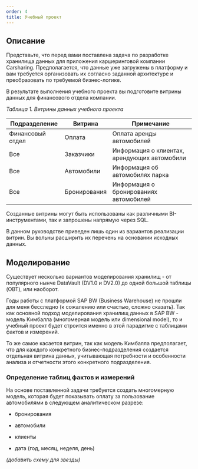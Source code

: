 ```yaml
---
order: 4
title: Учебный проект
---
```


## **Описание**

Представьте, что перед вами поставлена задача по разработке хранилища данных для приложения каршеринговой компании Carsharing. Предполагается, что данные уже загружены в платформу и вам требуется организовать их согласно заданной архитектуре и преобразовать по требуемой бизнес-логике.

В результате выполнения учебного проекта вы подготовите витрины данных для финансового отдела компании.

*Таблица 1. Витрины данных учебного проекта*

| **Подразделение** | **Витрина**  | **Примечание**                               |
|-------------------|--------------|----------------------------------------------|
| Финансовый отдел  | Оплата       | Оплата аренды автомобилей                    |
| Все               | Заказчики    | Информация о клиентах, арендующих автомобили |
| Все               | Автомобили   | Информация об автомобилях парка              |
| Все               | Бронирования | Информация о бронированиях автомобилей       |

Созданные витрины могут быть использованы как различными BI-инструментами, так и запрошены напрямую через SQL.

<note type="lab" title="Примечание">

В данном руководстве приведен лишь один из вариантов реализации витрин. Вы вольны расширить их перечень на основании исходных данных.

</note>

## **Моделирование**

Существует несколько вариантов моделирования хранилищ - от популярного нынче DataVault (DV1.0 и DV2.0) до одной большой таблицы (OBT), или наоборот.

Годы работы с платформой SAP BW (Business Warehouse) не прошли для меня бесследно (к сожалению или счастью, сложно сказать). Так как основной подход моделирования хранилищ данных в SAP BW - модель Кимбалла (многомерная модель или dimensional model), то и учебный проект будет строится именно в этой парадигме с таблицами фактов и измерений.

То же самое касается витрин, так как модель Кимбалла предполагает, что для каждого конкретного бизнес-подразделения создается отдельная витрина данных, учитывающая потребности и особенности анализа и отчетности этого конкретного подразделения.

### Определение таблиц фактов и измерений

На основе поставленной задачи требуется создать многомерную модель, которая будет показывать оплату за пользование автомобилями в следующем аналитическом разрезе:

-  бронирования

-  автомобили

-  клиенты

-  дата (год, месяц, неделя, день)

*(добавить схему для звезды)*



